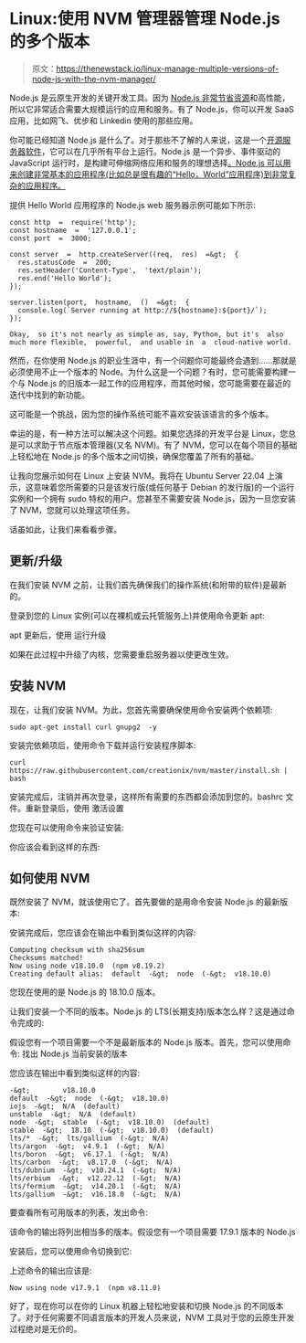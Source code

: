 # Linux:使用 NVM 管理器管理 Node.js 的多个版本

> 原文：<https://thenewstack.io/linux-manage-multiple-versions-of-node-js-with-the-nvm-manager/>

Node.js 是云原生开发的关键开发工具。因为 [Node.js 非常节省资源](https://thenewstack.io/node-js-14-arrives-with-diagnostic-reporting-local-storage/)和高性能，所以它非常适合需要大规模运行的应用和服务。有了 Node.js，你可以开发 SaaS 应用，比如网飞、优步和 Linkedin 使用的那些应用。

你可能已经知道 Node.js 是什么了。对于那些不了解的人来说，这是一个[开源服务器软件](https://thenewstack.io/open-source-profile-mikeal-rogers-node-js/)，它可以在几乎所有平台上运行。Node.js 是一个异步、事件驱动的 JavaScript 运行时，是构建可伸缩网络应用和服务的理想选择[。Node.js 可以用来创建非常基本的应用程序(比如总是很有趣的“Hello，World”应用程序)到非常复杂的应用程序。](https://thenewstack.io/qa-tracy-hinds-bringing-node-js-people/)

提供 Hello World 应用程序的 Node.js web 服务器示例可能如下所示:

```
const http  =  require('http');
const hostname  =  '127.0.0.1';
const port  =  3000;

const server  =  http.createServer((req,  res)  =&gt;  {
  res.statusCode  =  200;
  res.setHeader('Content-Type',  'text/plain');
  res.end('Hello World');
});

server.listen(port,  hostname,  ()  =&gt;  {
  console.log(`Server running at http://${hostname}:${port}/`);
});

Okay,  so it's not nearly as simple as, say, Python, but it's  also much more flexible,  powerful,  and usable in  a  cloud-native world.

```

然而，在你使用 Node.js 的职业生涯中，有一个问题你可能最终会遇到……那就是必须使用不止一个版本的 Node。为什么这是一个问题？有时，您可能需要构建一个与 Node.js 的旧版本一起工作的应用程序，而其他时候，您可能需要在最近的迭代中找到的新功能。

这可能是一个挑战，因为您的操作系统可能不喜欢安装该语言的多个版本。

幸运的是，有一种方法可以解决这个问题。如果您选择的开发平台是 Linux，您总是可以求助于节点版本管理器(又名 NVM)。有了 NVM，您可以在每个项目的基础上轻松地在 Node.js 的多个版本之间切换，确保您覆盖了所有的基础。

让我向您展示如何在 Linux 上安装 NVM。我将在 Ubuntu Server 22.04 上演示，这意味着您所需要的只是该发行版(或任何基于 Debian 的发行版)的一个运行实例和一个拥有 sudo 特权的用户。您甚至不需要安装 Node.js，因为一旦您安装了 NVM，您就可以处理这项任务。

话虽如此，让我们来看看步骤。

## 更新/升级

在我们安装 NVM 之前，让我们首先确保我们的操作系统(和附带的软件)是最新的。

登录到您的 Linux 实例(可以在裸机或云托管服务上)并使用命令更新 apt:

apt 更新后，使用
运行升级

如果在此过程中升级了内核，您需要重启服务器以使更改生效。

## 安装 NVM

现在，让我们安装 NVM。为此，您首先需要确保使用命令安装两个依赖项:

```
sudo apt-get install curl gnupg2  -y

```

安装完依赖项后，使用命令下载并运行安装程序脚本:

```
curl https://raw.githubusercontent.com/creationix/nvm/master/install.sh | bash

```

安装完成后，注销并再次登录，这样所有需要的东西都会添加到您的。bashrc 文件。重新登录后，使用
激活设置

您现在可以使用命令来验证安装:

你应该会看到这样的东西:

## 如何使用 NVM

既然安装了 NVM，就该使用它了。首先要做的是用命令安装 Node.js 的最新版本:

安装完成后，您应该会在输出中看到类似这样的内容:

```
Computing checksum with sha256sum
Checksums matched!
Now using node v18.10.0  (npm v8.19.2)
Creating default alias:  default  -&gt;  node  (-&gt;  v18.10.0)

```

您现在使用的是 Node.js 的 18.10.0 版本。

让我们安装一个不同的版本。Node.js 的 LTS(长期支持)版本怎么样？这是通过命令完成的:

假设您有一个项目需要一个不是最新版本的 Node.js 版本。首先，您可以使用命令:
找出 Node.js 当前安装的版本

您应该在输出中看到类似这样的内容:

```
-&gt;        v18.10.0
default  -&gt;  node  (-&gt;  v18.10.0)
iojs  -&gt;  N/A  (default)
unstable  -&gt;  N/A  (default)
node  -&gt;  stable  (-&gt;  v18.10.0)  (default)
stable  -&gt;  18.10  (-&gt;  v18.10.0)  (default)
lts/*  -&gt;  lts/gallium  (-&gt;  N/A)
lts/argon  -&gt;  v4.9.1  (-&gt;  N/A)
lts/boron  -&gt;  v6.17.1  (-&gt;  N/A)
lts/carbon  -&gt;  v8.17.0  (-&gt;  N/A)
lts/dubnium  -&gt;  v10.24.1  (-&gt;  N/A)
lts/erbium  -&gt;  v12.22.12  (-&gt;  N/A)
lts/fermium  -&gt;  v14.20.1  (-&gt;  N/A)
lts/gallium  -&gt;  v16.18.0  (-&gt;  N/A)

```

要查看所有可用版本的列表，发出命令:

该命令的输出将列出相当多的版本。假设您有一个项目需要 17.9.1 版本的 Node.js

安装后，您可以使用命令切换到它:

上述命令的输出应该是:

```
Now using node v17.9.1  (npm v8.11.0)

```

好了，现在你可以在你的 Linux 机器上轻松地安装和切换 Node.js 的不同版本了。对于任何需要不同语言版本的开发人员来说，NVM 工具对于您的云原生开发过程绝对是无价的。

<svg xmlns:xlink="http://www.w3.org/1999/xlink" viewBox="0 0 68 31" version="1.1"><title>Group</title> <desc>Created with Sketch.</desc></svg>